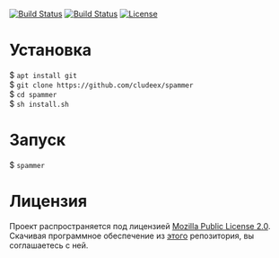 [![Build Status](https://img.shields.io/github/forks/cludeex/spammer.svg)](https://github.com/cludeex/spammer)
[![Build Status](https://img.shields.io/github/stars/cludeex/spammer.svg)](https://github.com/cludeex/spammer)
[![License](https://img.shields.io/github/license/cludeex/spammer.svg)](https://github.com/cludeex/spammer)
# Установка
$ `apt install git`<br>
$ `git clone https://github.com/cludeex/spammer`<br>
$ `cd spammer`<br>
$ `sh install.sh`<br>
# Запуск
$ `spammer`<br>
# Лицензия
Проект распространяется под лицензией [Mozilla Public License 2.0](https://github.com/cludeex/spammer/blob/master/LICENSE). Скачивая программное обеспечение из [этого](https://github.com/cludeex/spammer) репозитория, вы соглашаетесь с ней.

